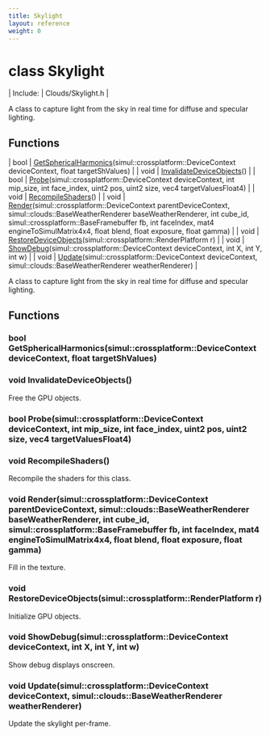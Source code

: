 ```yaml
---
title: Skylight
layout: reference
weight: 0
---
```

class Skylight
===

| Include: | Clouds/Skylight.h |

A class to capture light from the sky in real time for diffuse and specular lighting.
  


Functions
---

| bool | [GetSphericalHarmonics](#GetSphericalHarmonics)(simul::crossplatform::DeviceContext deviceContext, float targetShValues) |
| void | [InvalidateDeviceObjects](#InvalidateDeviceObjects)() |
| bool | [Probe](#Probe)(simul::crossplatform::DeviceContext deviceContext, int mip_size, int face_index, uint2 pos, uint2 size, vec4 targetValuesFloat4) |
| void | [RecompileShaders](#RecompileShaders)() |
| void | [Render](#Render)(simul::crossplatform::DeviceContext parentDeviceContext, simul::clouds::BaseWeatherRenderer baseWeatherRenderer, int cube_id, simul::crossplatform::BaseFramebuffer fb, int faceIndex, mat4 engineToSimulMatrix4x4, float blend, float exposure, float gamma) |
| void | [RestoreDeviceObjects](#RestoreDeviceObjects)(simul::crossplatform::RenderPlatform r) |
| void | [ShowDebug](#ShowDebug)(simul::crossplatform::DeviceContext deviceContext, int X, int Y, int w) |
| void | [Update](#Update)(simul::crossplatform::DeviceContext deviceContext, simul::clouds::BaseWeatherRenderer weatherRenderer) |

A class to capture light from the sky in real time for diffuse and specular lighting.
  


Functions
---
<a name="GetSphericalHarmonics"></a>
### bool GetSphericalHarmonics(simul::crossplatform::DeviceContext deviceContext, float targetShValues)
<a name="InvalidateDeviceObjects"></a>
### void InvalidateDeviceObjects()
Free the GPU objects.
<a name="Probe"></a>
### bool Probe(simul::crossplatform::DeviceContext deviceContext, int mip_size, int face_index, uint2 pos, uint2 size, vec4 targetValuesFloat4)
<a name="RecompileShaders"></a>
### void RecompileShaders()
Recompile the shaders for this class.
<a name="Render"></a>
### void Render(simul::crossplatform::DeviceContext parentDeviceContext, simul::clouds::BaseWeatherRenderer baseWeatherRenderer, int cube_id, simul::crossplatform::BaseFramebuffer fb, int faceIndex, mat4 engineToSimulMatrix4x4, float blend, float exposure, float gamma)
Fill in the texture.
<a name="RestoreDeviceObjects"></a>
### void RestoreDeviceObjects(simul::crossplatform::RenderPlatform r)
Initialize GPU objects.
<a name="ShowDebug"></a>
### void ShowDebug(simul::crossplatform::DeviceContext deviceContext, int X, int Y, int w)
Show debug displays onscreen.
<a name="Update"></a>
### void Update(simul::crossplatform::DeviceContext deviceContext, simul::clouds::BaseWeatherRenderer weatherRenderer)
Update the skylight per-frame.
